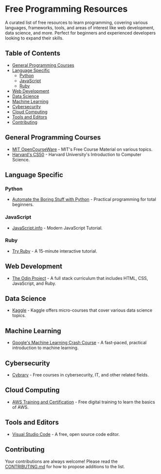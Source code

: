 # Free Programming Resources

A curated list of free resources to learn programming, covering various languages, frameworks, tools, and areas of interest like web development, data science, and more. Perfect for beginners and experienced developers looking to expand their skills.

## Table of Contents

- [General Programming Courses](#general-programming-courses)
- [Language Specific](#language-specific)
  - [Python](#python)
  - [JavaScript](#javascript)
  - [Ruby](#ruby)
- [Web Development](#web-development)
- [Data Science](#data-science)
- [Machine Learning](#machine-learning)
- [Cybersecurity](#cybersecurity)
- [Cloud Computing](#cloud-computing)
- [Tools and Editors](#tools-and-editors)
- [Contributing](#contributing)

## General Programming Courses

- [MIT OpenCourseWare](https://ocw.mit.edu) - MIT's Free Course Material on various topics.
- [Harvard's CS50](https://cs50.harvard.edu) - Harvard University's Introduction to Computer Science.

## Language Specific

### Python

- [Automate the Boring Stuff with Python](https://automatetheboringstuff.com/) - Practical programming for total beginners.

### JavaScript

- [JavaScript.info](https://javascript.info/) - Modern JavaScript Tutorial.

### Ruby

- [Try Ruby](http://tryruby.org/) - A 15-minute interactive tutorial.

## Web Development

- [The Odin Project](https://www.theodinproject.com/) - A full stack curriculum that includes HTML, CSS, JavaScript, and Ruby.

## Data Science

- [Kaggle](https://www.kaggle.com/) - Kaggle offers micro-courses that cover various data science topics.

## Machine Learning

- [Google's Machine Learning Crash Course](https://developers.google.com/machine-learning/crash-course) - A fast-paced, practical introduction to machine learning.

## Cybersecurity

- [Cybrary](https://www.cybrary.it/) - Free courses in cybersecurity, IT, and other related fields.

## Cloud Computing

- [AWS Training and Certification](https://aws.amazon.com/training/) - Free digital training to learn the basics of AWS.

## Tools and Editors

- [Visual Studio Code](https://code.visualstudio.com/) - A free, open source code editor.

## Contributing

Your contributions are always welcome! Please read the [CONTRIBUTING.md](CONTRIBUTING.md) for how to propose additions to the list.
